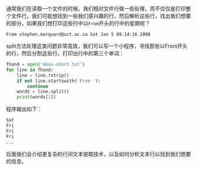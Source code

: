通常我们在读取一个文件的时候，我们相对文件行做一些处理，而不仅仅是打印整个文件行。我们可能想找到一些我们感兴趣的行，然后解析这些行，找出我们想要的部分，如果我们想打印这些行中以`From`开头的行中的星期呢？
```
From stephen.marquard@uct.ac.za Sat Jan 5 09:14:16 2008
```
split方法处理这类问题非常高效，我们可以写一个小程序，寻找那些以From开头的行，然后分割这些行，打印出行中的第三个单词：
```python
fhand = open('mbox-short.txt') 
for line in fhand:
    line = line.rstrip()
    if not line.startswith('From '): 
        continue 
    words = line.split()
    print(words[2])
```
程序输出如下：
```python
Sat
Fri
Fri
Fri
...
```
后面我们会介绍更复杂的行间文本提取技术，以及如何分析文本行以找到我们想要的信息。